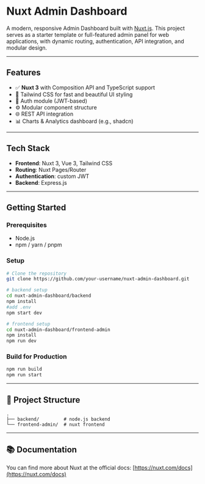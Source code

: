 # Nuxt Admin Dashboard

A modern, responsive Admin Dashboard built with [Nuxt.js](https://nuxt.com/). This project serves as a starter template or full-featured admin panel for web applications, with dynamic routing, authentication, API integration, and modular design.

---

## Features

- ✅ **Nuxt 3** with Composition API and TypeScript support
- 🎨 Tailwind CSS for fast and beautiful UI styling
- 🔐 Auth module (JWT-based)
- ⚙️ Modular component structure
- 🌐 REST API integration
- 📊 Charts & Analytics dashboard (e.g., shadcn)

---

## Tech Stack

- **Frontend**: Nuxt 3, Vue 3, Tailwind CSS
- **Routing**: Nuxt Pages/Router
- **Authentication**: custom JWT
- **Backend**: Express.js 

---

## Getting Started

### Prerequisites

- Node.js
- npm / yarn / pnpm

### Setup

```bash
# Clone the repository
git clone https://github.com/your-username/nuxt-admin-dashboard.git

# backend setup
cd nuxt-admin-dashboard/backend
npm install
#add .env
npm start dev

# frontend setup
cd nuxt-admin-dashboard/frontend-admin
npm install
npm run dev
```

### Build for Production

```bash
npm run build
npm run start
```

---

## 📁 Project Structure

```
.
├── backend/         # node.js backend
└── frontend-admin/  # nuxt frontend
```

---

## 📚 Documentation

You can find more about Nuxt at the official docs: [https://nuxt.com/docs](https://nuxt.com/docs)


